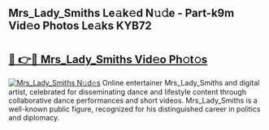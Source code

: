 ## Mrs_Lady_Smiths Le𝚊k𝚎d N𝚞𝚍e - Part-k9m Vid𝚎o Photos Le𝚊ks KYB72

# <h2><a href="http://fbey1j.evod.top/?m=Mrs_Lady_Smiths">🔗 👉🔴 Mrs_Lady_Smiths Vid𝚎o Ph𝚘t𝚘s</a></h2>

[![Mrs_Lady_Smiths N𝚞d𝚎s](https://i.imgur.com/8V9OHl7.gif)](http://fbey1j.evod.top/?m=Mrs_Lady_Smiths)
Online entertainer Mrs_Lady_Smiths and digital artist, celebrated for disseminating dance and lifestyle content through collaborative dance performances and short videos. Mrs_Lady_Smiths is a well-known public figure, recognized for his distinguished career in politics and diplomacy. 
